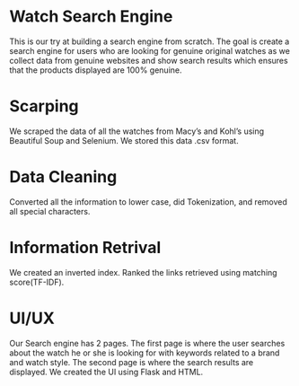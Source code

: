 # Watch Search Engine

This is our try at building a search engine from scratch. 
The goal is create a search engine for users who are looking for genuine original watches as we collect data from genuine websites and show search results which ensures that the products displayed are 100% genuine.

# Scarping 
We scraped the data of all the watches from Macy’s and Kohl’s using Beautiful Soup and Selenium. We stored this data .csv format. 

# Data Cleaning 
Converted all the information to lower case, did Tokenization, and removed all special characters.

# Information Retrival 
We created an inverted index. Ranked the links retrieved using matching score(TF-IDF). 

# UI/UX
Our Search engine has 2 pages.
The first page is where the user searches about the watch he or she is looking for with keywords related to a brand and watch style.
The second page is where the search results are displayed. We created the UI using Flask and HTML.
